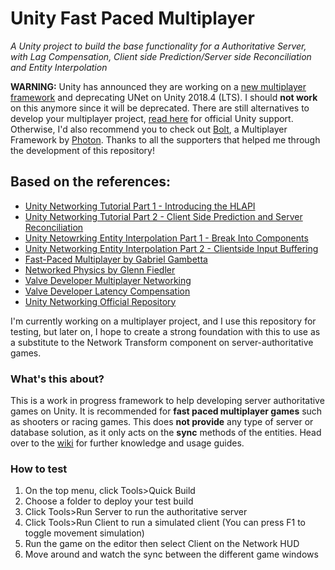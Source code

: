 Unity Fast Paced Multiplayer
===

*A Unity project to build the base functionality for a Authoritative Server, with Lag Compensation, Client side Prediction/Server side Reconciliation and Entity Interpolation*

**WARNING:** Unity has announced they are working on a [new multiplayer framework](https://blogs.unity3d.com/2018/08/02/evolving-multiplayer-games-beyond-unet/) and deprecating UNet on Unity 2018.4 (LTS). I should **not work** on this anymore since it will be deprecated. There are still alternatives to develop your multiplayer project, [read here](https://blogs.unity3d.com/2019/06/13/navigating-unitys-multiplayer-netcode-transition/) for official Unity support. Otherwise, I'd also recommend you to check out [Bolt](https://www.photonengine.com/bolt), a Multiplayer Framework by [Photon](https://www.photonengine.com/en-US/Photon). Thanks to all the supporters that helped me through the development of this repository!

Based on the references:
---
- [Unity Networking Tutorial Part 1 - Introducing the HLAPI](http://gamasutra.com/blogs/ChristianArellano/20150922/254218/UNET_Unity_5_Networking_Tutorial_Part_1_of_3__Introducing_the_HLAPI.php)
- [Unity Networking Tutorial Part 2 - Client Side Prediction and Server Reconciliation](http://gamasutra.com/blogs/ChristianArellano/20151009/255873/UNET_Unity_5_Networking_Tutorial_Part_2_of_3__Client_Side_Prediction_and_Server_Reconciliation.php)
- [Unity Netowrking Entity Interpolation Part 1 - Break Into Components](http://www.gamasutra.com/blogs/ChristianArellano/20160329/269065/UNET_Unity_5_Networking_Entity_Interpolation_Part_1_of_6__Break_Into_Components.php)
- [Unity Networking Entity Interpolation Part 2 - Clientside Input Buffering](http://www.gamasutra.com/blogs/ChristianArellano/20161104/284933/UNET_Unity_5_Networking_Entity_Interpolation_Part_2_of_6__Clientside_Input_Buffering.php)
- [Fast-Paced Multiplayer by Gabriel Gambetta](http://www.gabrielgambetta.com/fpm1.html)
- [Networked Physics by Glenn Fiedler](http://gafferongames.com/networked-physics/introduction-to-networked-physics/)
- [Valve Developer Multiplayer Networking](https://developer.valvesoftware.com/wiki/Source_Multiplayer_Networking)
- [Valve Developer Latency Compensation](https://developer.valvesoftware.com/wiki/Latency_Compensating_Methods_in_Client/Server_In-game_Protocol_Design_and_Optimization)
- [Unity Networking Official Repository](https://bitbucket.org/Unity-Technologies/networking/overview)

I'm currently working on a multiplayer project, and I use this repository for testing, but later on, I hope to create a strong foundation with this to use as a substitute to the Network Transform component on server-authoritative games.

### What's this about?

This is a work in progress framework to help developing server authoritative games on Unity. It is recommended for **fast paced multiplayer games** such as shooters or racing games. This does **not provide** any type of server or database solution, as it only acts on the **sync** methods of the entities. Head over to the [wiki](https://github.com/JoaoBorks/unity-fastpacedmultiplayer/wiki) for further knowledge and usage guides.

### How to test

1. On the top menu, click Tools>Quick Build
2. Choose a folder to deploy your test build
3. Click Tools>Run Server to run the authoritative server
4. Click Tools>Run Client to run a simulated client (You can press F1 to toggle movement simulation)
5. Run the game on the editor then select Client on the Network HUD
6. Move around and watch the sync between the different game windows
